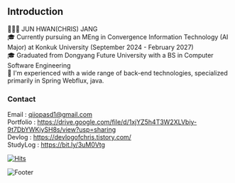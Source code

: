 ## Introduction
🧑🏽‍🦲 JUN HWAN(CHRIS) JANG<br/>
🎓 Currently pursuing an MEng in Convergence Information Technology (AI Major) at Konkuk University (September 2024 - February 2027)<br/>
🎓 Graduated from Dongyang Future University with a BS in Computer Software Engineering<br/>
💪 I'm experienced with a wide range of back-end technologies, specialized primarily in Spring Webflux, java.<br/>

### Contact
Email : qiiopasd1@gmail.com <br/>
Portfolio : https://drive.google.com/file/d/1xjYZ5h4T3W2XLVbiy-9t7DbYWKiySH8s/view?usp=sharing <br/>
Devlog : https://devlogofchris.tistory.com/ <br/>
StudyLog : https://bit.ly/3uM0Vtg


[![Hits](https://hits.seeyoufarm.com/api/count/incr/badge.svg?url=https%3A%2F%2Fgithub.com%2FitsChrisJang&count_bg=%2379C83D&title_bg=%23555555&icon=&icon_color=%23E7E7E7&title=hits&edge_flat=false)](https://hits.seeyoufarm.com)

![Footer](https://capsule-render.vercel.app/api?type=waving&color=auto&height=100&section=footer)
